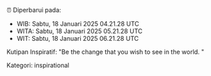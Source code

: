 ⏰ Diperbarui pada:
- WIB: Sabtu, 18 Januari 2025 04.21.28 UTC
- WITA: Sabtu, 18 Januari 2025 05.21.28 UTC
- WIT: Sabtu, 18 Januari 2025 06.21.28 UTC

Kutipan Inspiratif:
"Be the change that you wish to see in the world. "


Kategori: inspirational

